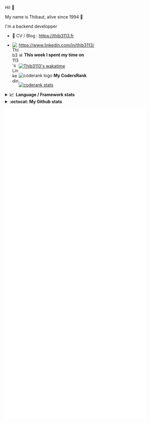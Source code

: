 Hi! 👋

My name is Thibaut, alive since 1994 🍷

I'm a backend developper

-   📝 CV / Blog : https://thib3113.fr

-   <a href="https://www.linkedin.com/in/thib3113/"><img align="left" alt="Thib3113's Linkedin" width="21px" src="https://raw.githubusercontent.com/peterthehan/peterthehan/master/assets/linkedin.svg" /></a> https://www.linkedin.com/in/thib3113/

📊 **This week I spent my time on**

[![Thib3113's wakatime](https://github-readme-stats.vercel.app/api/wakatime?username=thib3113&layout=default&theme=dracula&langs_count=6&hide_title=true&hide_border=true)](https://wakatime.com/@thib3113)

<img width="21px" src="https://www.svgrepo.com/show/305886/codersrank.svg" alt="coderank logo" /> **My CodersRank**

 <p align="left">
   <a href="https://profile.codersrank.io/user/thib3113/"><img width="50%" src="https://cr-ss-service.azurewebsites.net/api/ScreenShot?widget=summary&username=thib3113&width=320" alt="coderank stats"/></a>
</p>

<details>
  <summary><b>📈&nbsp;&nbsp;Language&nbsp;/&nbsp;Framework stats</b></summary>
  <br/>  
  <a href='https://profile.codersrank.io/user/thib3113/'>
  <img src='http://cr-skills-chart-widget.azurewebsites.net/api/api?username=thib3113&padding=30&skills=batchfile,javascript,less,mysql,reactjs,scss,shell,typescript,vue'>
  </a>
</details>

<details>
  <summary><b>:octocat: My Github stats</b></summary>
  <br/>  
  
  <img src="https://github-readme-stats.vercel.app/api?username=thib3113&theme=dracula&show_icons=true&" alt="Thib3113's GitHub stats" />

<!--START_SECTION:activity-->
1. 🎉 Merged PR [#122](https://github.com/thib3113/unifi-client/pull/122) in [thib3113/unifi-client](https://github.com/thib3113/unifi-client)
2. 🗣 Commented on [#1](https://github.com/thib3113/wordpress-pagespeed/issues/1) in [thib3113/wordpress-pagespeed](https://github.com/thib3113/wordpress-pagespeed)
3. ❗️ Closed issue [#120](https://github.com/thib3113/unifi-client/issues/120) in [thib3113/unifi-client](https://github.com/thib3113/unifi-client)
4. 🎉 Merged PR [#121](https://github.com/thib3113/unifi-client/pull/121) in [thib3113/unifi-client](https://github.com/thib3113/unifi-client)
5. 💪 Opened PR [#121](https://github.com/thib3113/unifi-client/pull/121) in [thib3113/unifi-client](https://github.com/thib3113/unifi-client)
<!--END_SECTION:activity-->
   
</details>

![Thib3113's wakatime](https://github.com/thib3113/thib3113/blob/main/github-metrics.svg)
